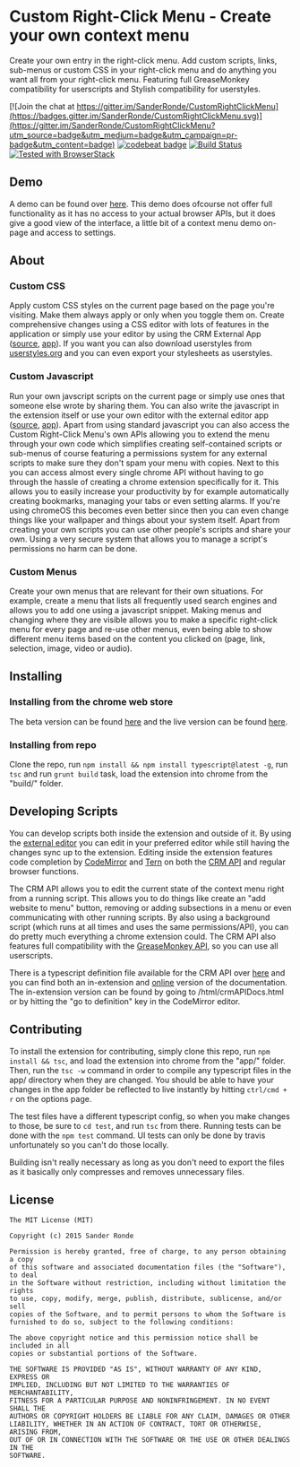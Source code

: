 # Custom Right-Click Menu - Create your own context menu

Create your own entry in the right-click menu. Add custom scripts, links, sub-menus or custom CSS in your right-click menu and
do anything you want all from your right-click menu. Featuring full GreaseMonkey compatibility for userscripts and Stylish compatibility for userstyles.

[![Join the chat at https://gitter.im/SanderRonde/CustomRightClickMenu](https://badges.gitter.im/SanderRonde/CustomRightClickMenu.svg)](https://gitter.im/SanderRonde/CustomRightClickMenu?utm_source=badge&utm_medium=badge&utm_campaign=pr-badge&utm_content=badge)
[![codebeat badge](https://codebeat.co/badges/cd1e0a65-f0f2-4e53-bf3a-4a0d89d2b501)](https://codebeat.co/projects/github-com-sanderronde-customrightclickmenu-master)
[![Build Status](https://travis-ci.org/SanderRonde/CustomRightClickMenu.svg?branch=master)](https://travis-ci.org/SanderRonde/CustomRightClickMenu)
[![Tested with BrowserStack](http://i.imgur.com/3Mi2Fja.png)](https://www.browserstack.com/)

## Demo

A demo can be found over [here](https://sanderronde.github.io/CustomRightClickMenu/demo/). This demo does ofcourse not offer
full functionality as it has no access to your actual browser APIs, but it does give a good view of the interface, a little bit of
a context menu demo on-page and access to settings.

## About

### Custom CSS

Apply custom CSS styles on the current page based on the page you're visiting. Make them always apply or only when you toggle them on.
Create comprehensive changes using a CSS editor with lots of features in the application or simply use your editor by using the
CRM External App ([source](https://github.com/SanderRonde/CRM-External-Editor-App), [app](https://chrome.google.com/webstore/detail/crm-external-editor-app/hkjjmhkhhlmkflpihbikfpcojeofbjgn)).
If you want you can also download userstyles from [userstyles.org](https://userstyles.org/) and you can even export your stylesheets
as userstyles.

### Custom Javascript

Run your own javscript scripts on the current page or simply use ones that someone else wrote by sharing them. You can also write
the javascript in the extension itself or use your own editor with the external editor app ([source](https://github.com/SanderRonde/CRM-External-Editor-App), [app](https://chrome.google.com/webstore/detail/crm-external-editor-app/hkjjmhkhhlmkflpihbikfpcojeofbjgn)).
Apart from using standard javascript you can also access the Custom Right-Click Menu's own APIs allowing you to extend the menu
through your own code which simplifies creating self-contained scripts or sub-menus of course featuring a permissions system for any
external scripts to make sure they don't spam your menu with copies. Next to this you can access almost every single chrome API
without having to go through the hassle of creating a chrome extension specifically for it. This allows you to easily increase your
productivity by for example automatically creating bookmarks, managing your tabs or even setting alarms. If you're using chromeOS
this becomes even better since then you can even change things like your wallpaper and things about your system itself.
Apart from creating your own scripts you can use other people's scripts and share your own. Using a very secure system
that allows you to manage a script's permissions no harm can be done.

### Custom Menus

Create your own menus that are relevant for their own situations. For example, create a menu that lists all frequently used search
engines and allows you to add one using a javascript snippet. Making menus and changing where they are visible allows you to make
a specific right-click menu for every page and re-use other menus, even being able to show different menu items based on the content
you clicked on (page, link, selection, image, video or audio).

## Installing

### Installing from the chrome web store

The beta version can be found [here](https://chrome.google.com/webstore/detail/custom-right-click-menu/fenehceojjegleckckhppcckanifnajg) and 
the live version can be found [here](https://chrome.google.com/webstore/detail/custom-right-click-menu/onnbmgmepodkilcbdodhfepllfmafmlj).

### Installing from repo

Clone the repo, run `npm install && npm install typescript@latest -g`, run `tsc` and run `grunt build` task, load the extension into chrome from the "build/" folder.

## Developing Scripts

You can develop scripts both inside the extension and outside of it. By using the [external editor](https://chrome.google.com/webstore/detail/crm-external-editor-app/hkjjmhkhhlmkflpihbikfpcojeofbjgn) you can edit in your preferred editor while still having the changes sync up to the extension. Editing inside the extension features code completion by [CodeMirror](https://codemirror.net/) and [Tern](http://ternjs.net/) on both the [CRM API](http://sanderronde.github.io/CustomRightClickMenu/documentation) and regular browser functions.

The CRM API allows you to edit the current state of the context menu right from a running script. This allows you to do things like create an "add website to menu" button, removing or adding subsections in a menu or even communicating with other running scripts. By also using a background script (which runs at all times and uses the same permissions/API), you can do pretty much everything a chrome extension could. The CRM API also features full compatibility with the [GreaseMonkey API](https://wiki.greasespot.net/Greasemonkey_Manual:API), so you can use all userscripts.

There is a typescript definition file available for the CRM API over [here](https://github.com/SanderRonde/CustomRightClickMenu/blob/master/tools/definitions/crmapi.d.ts) and you can find both an in-extension and [online](sanderronde.github.io/CustomRightClickMenu/documentation) version of the documentation. The in-extension version can be found by going to /html/crmAPIDocs.html or by hitting the "go to definition" key in the CodeMirror editor.

## Contributing

To install the extension for contributing, simply clone this repo, run `npm install && tsc`, and load the extension into chrome from the "app/" folder. 
Then, run the `tsc -w` command in order to compile any typescript files in the app/ directory when they are changed. You should be able to have your changes in the app folder be reflected to live instantly by hitting `ctrl/cmd + r` on the options page.

The test files have a different typescript config, so when you make changes to those, be sure to `cd test`, and run `tsc` from there. Running tests can be done with the `npm test` command. UI tests can only be done by travis unfortunately so you can't do those locally.

 Building isn't really necessary as long as you don't need to export the files as it basically only compresses and removes unnecessary files.

## License

```text
The MIT License (MIT)

Copyright (c) 2015 Sander Ronde

Permission is hereby granted, free of charge, to any person obtaining a copy
of this software and associated documentation files (the "Software"), to deal
in the Software without restriction, including without limitation the rights
to use, copy, modify, merge, publish, distribute, sublicense, and/or sell
copies of the Software, and to permit persons to whom the Software is
furnished to do so, subject to the following conditions:

The above copyright notice and this permission notice shall be included in all
copies or substantial portions of the Software.

THE SOFTWARE IS PROVIDED "AS IS", WITHOUT WARRANTY OF ANY KIND, EXPRESS OR
IMPLIED, INCLUDING BUT NOT LIMITED TO THE WARRANTIES OF MERCHANTABILITY,
FITNESS FOR A PARTICULAR PURPOSE AND NONINFRINGEMENT. IN NO EVENT SHALL THE
AUTHORS OR COPYRIGHT HOLDERS BE LIABLE FOR ANY CLAIM, DAMAGES OR OTHER
LIABILITY, WHETHER IN AN ACTION OF CONTRACT, TORT OR OTHERWISE, ARISING FROM,
OUT OF OR IN CONNECTION WITH THE SOFTWARE OR THE USE OR OTHER DEALINGS IN THE
SOFTWARE.
```
